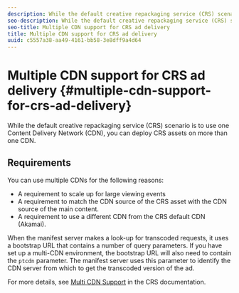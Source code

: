 ```yaml
---
description: While the default creative repackaging service (CRS) scenario is to use one Content Delivery Network (CDN), you can deploy CRS assets on more than one CDN.
seo-description: While the default creative repackaging service (CRS) scenario is to use one Content Delivery Network (CDN), you can deploy CRS assets on more than one CDN.
seo-title: Multiple CDN support for CRS ad delivery
title: Multiple CDN support for CRS ad delivery
uuid: c5557a38-aa49-4161-bb58-3e8dff9a4d64
---
```


# Multiple CDN support for CRS ad delivery {#multiple-cdn-support-for-crs-ad-delivery}

While the default creative repackaging service (CRS) scenario is to use one Content Delivery Network (CDN), you can deploy CRS assets on more than one CDN.

## Requirements

You can use multiple CDNs for the following reasons:

* A requirement to scale up for large viewing events
* A requirement to match the CDN source of the CRS asset with the CDN source of the main content.
* A requirement to use a different CDN from the CRS default CDN (Akamai).

When the manifest server makes a look-up for transcoded requests, it uses a bootstrap URL that contains a number of query parameters. If you have set up a multi-CDN environment, the bootstrap URL will also need to contain the `ptcdn` parameter. The manifest server uses this parameter to identify the CDN server from which to get the transcoded version of the ad.

For more details, see [Multi CDN Support](../../creative-repackaging-service\multi-cdn-supportt.md) in the CRS documentation. 
